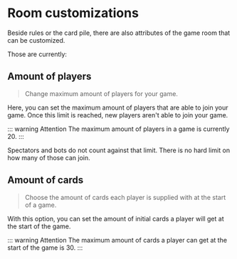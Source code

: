 # Room customizations

Beside rules or the card pile, there are also attributes of the game room that can be customized.

Those are currently:

## Amount of players

> Change maximum amount of players for your game.

Here, you can set the maximum amount of players that are able to join your game. Once this limit is reached, new players aren't able to join your game.

::: warning Attention
The maximum amount of players in a game is currently 20.
:::

Spectators and bots do not count against that limit. There is no hard limit on how many of those can join.


## Amount of cards

> Choose the amount of cards each player is supplied with at the start of a game.

With this option, you can set the amount of initial cards a player will get at the start of the game.

::: warning Attention
The maximum amount of cards a player can get at the start of the game is 30.
:::
